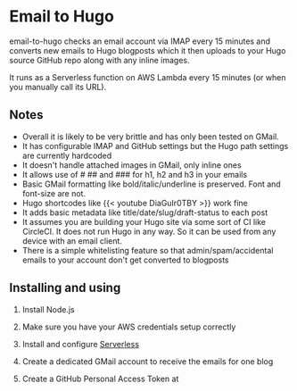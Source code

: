 # Email to Hugo

email-to-hugo checks an email account via IMAP every 15 minutes and converts new emails to Hugo blogposts which it then uploads to your Hugo source GitHub repo along with any inline images.

It runs as a Serverless function on AWS Lambda every 15 minutes (or when you manually call its URL).

## Notes

- Overall it is likely to be very brittle and has only been tested on GMail.
- It has configurable IMAP and GitHub settings but the Hugo path settings are currently hardcoded
- It doesn't handle attached images in GMail, only inline ones
- It allows use of # ## and ### for h1, h2 and h3 in your emails
- Basic GMail formatting like bold/italic/underline is preserved. Font and font-size are not.
- Hugo shortcodes like {{< youtube DiaGuIr0TBY >}} work fine
- It adds basic metadata like title/date/slug/draft-status to each post
- It assumes you are building your Hugo site via some sort of CI like CircleCI. It does not run Hugo in any way. So it can be used from any device with an email client.
- There is a simple whitelisting feature so that admin/spam/accidental emails to your account don't get converted to blogposts

## Installing and using

1. Install Node.js
2. Make sure you have your AWS credentials setup correctly
3. Install and configure [Serverless](https://serverless.com/framework/docs/getting-started/)
4. Create a dedicated GMail account to receive the emails for one blog
5. Create a GitHub Personal Access Token at https://github.com/settings/tokens
6. Make sure your Hugo blog is successfully building and deploying via CircleCI etc. See [my config here](https://github.com/conoro/hugo.conoroneill.com/blob/master/circle.yml) for one of my blogs.

7. Then:

```bash
git clone https://github.com/conoro/email-to-hugo.git
cd email-to-hugo
npm install
cp email2hugo-sample.env.yml email2hugo.env.yml
```

8. Edit email2hugo.env.yml and enter all your configuration settings.
9. Deploy with `serverless deploy`

From then on, it will check every 15 mins (you can change this in serverless.yml) or by accessing the URL returned by serverless deploy.

## Other utilities

- change-hugo-permalinks.js - Bulk changes the slug structure in TOML metadata in all your Hugo posts from /slug to /yyyy/mm/dd/slug.
- disqus-migrate.js - Generates Disqus migration CSV file with list of /slug,/yyyy/mm/dd/slug URLs. Note this is hardcoded

LICENSE Apache-2.0

Copyright Conor O'Neill 2018, conor@conoroneill.com
